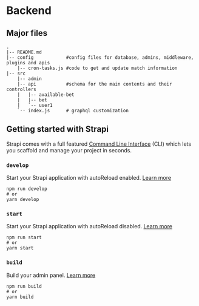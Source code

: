 # Backend


## Major files
```
.
|-- README.md 
|-- config            #config files for database, admins, middleware, plugins and apis
    |-- cron-tasks.js #code to get and update match information
|-- src
    |-- admin
    |-- api           #schema for the main contents and their controllers
    |   |-- available-bet
    |   |-- bet
    |   `-- user1
    `-- index.js      # graphql customization

```
## Getting started with Strapi

Strapi comes with a full featured [Command Line Interface](https://docs.strapi.io/developer-docs/latest/developer-resources/cli/CLI.html) (CLI) which lets you scaffold and manage your project in seconds.

### `develop`

Start your Strapi application with autoReload enabled. [Learn more](https://docs.strapi.io/developer-docs/latest/developer-resources/cli/CLI.html#strapi-develop)

```
npm run develop
# or
yarn develop
```

### `start`

Start your Strapi application with autoReload disabled. [Learn more](https://docs.strapi.io/developer-docs/latest/developer-resources/cli/CLI.html#strapi-start)

```
npm run start
# or
yarn start
```

### `build`

Build your admin panel. [Learn more](https://docs.strapi.io/developer-docs/latest/developer-resources/cli/CLI.html#strapi-build)

```
npm run build
# or
yarn build
```

